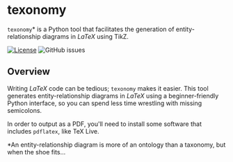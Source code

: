 # texonomy

`texonomy`* is a Python tool that facilitates the generation of
entity-relationship diagrams in $LaTeX$ using TikZ.

[![License](https://img.shields.io/github/license/basseches/texonomy)](https://github.com/basseches/texonomy)
![GitHub issues](https://img.shields.io/github/issues/basseches/texonomy)

## Overview

Writing $LaTeX$ code can be tedious; `texonomy` makes it easier. This tool
generates entity-relationship diagrams in $LaTeX$ using a beginner-friendly
Python interface, so you can spend less time wrestling with missing semicolons.

In order to output as a PDF, you'll need to install some software that includes
`pdflatex`, like TeX Live.

*An entity-relationship diagram is more of an ontology than a taxonomy, but
when the shoe fits...
